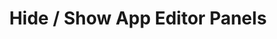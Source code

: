 ---
slug: hide-show-app-panels
version: v1.384.0
title: Hide / Show App Editor Panels
tags: ['App Editor']
description: Hide panels on App Editor with buttons and shortcuts.
features:
  [
    'Hide Output panel (left) with shortcut `⌘ + B` / `CTRL + B`.',
    'Hide Runnable panel (bottom) with shortcut `⌘ + L` / `CTRL + L`.',
    'Hide Component panel (right) with shortcut `⌘ + U` / `CTRL + U`.',
  ]
docs: /docs/apps/toolbar#hide--show-buttons
video: /videos/hide_panels.mp4
---